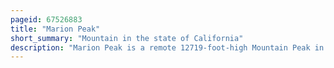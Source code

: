 ```yaml
---
pageid: 67526883
title: "Marion Peak"
short_summary: "Mountain in the state of California"
description: "Marion Peak is a remote 12719-foot-high Mountain Peak in Kings canyon national Park in fresno County in northern California united States. It is situated on the Cirque Crest which is located West of the Crest of the Sierra Nevada Mountain Range 2. 13 Miles northeast of State Peak, and 2. 6 Miles northwest of Arrow Peak, the nearest higher Neighbor. Topographic Relief is significant as the north aspect rises 2,400 Feet above Marion Lake in one Mile, and the southeast Aspect rises 3,500 Feet above South Fork Kings River in less than two Miles."
---
```


